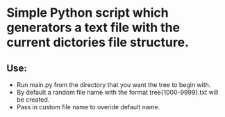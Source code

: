 <h1>Simple Python script which generators a text file with the current dictories file structure.</h1>

<h2>Use:</h2>
<ul>
  <li>Run main.py from the directory that you want the tree to begin with.</l1>
  <li>By default a random file name with the format tree{1000-9999}.txt will be created.</l1>
  <li>Pass in custom file name to overide default name.</l1>
</ul>
